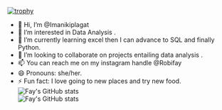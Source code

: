 [![trophy](https://github-profile-trophy.vercel.app/?username=Imanikiplagat&theme=algolia)](https://github.com/ryo-ma/github-profile-trophy)


- 👋 Hi, I’m @Imanikiplagat
- 👀 I’m interested in Data Analysis .
- 🌱 I’m currently learning excel then I can advance to SQL and finally Python.
- 💞️ I’m looking to collaborate on projects entailing data analysis .
- 📫 You can reach me on my instagram handle @Robifay
- 😄 Pronouns: she/her.
- ⚡ Fun fact: I love going to new places and try new food.
  ![Fay's GitHub stats](https://github-readme-stats.vercel.app/api?username=Imanikiplagat&show_icons=true&theme=dracula)  
  ![Fay's GitHub stats](https://github-readme-stats.vercel.app/api?username=Imanikiplagat&show_icons=true&theme=radical)


<!---
Imanikiplagat/Imanikiplagat is a ✨ special ✨ repository because its `README.md` (this file) appears on your GitHub profile.
You can click the Preview link to take a look at your changes.
--->

